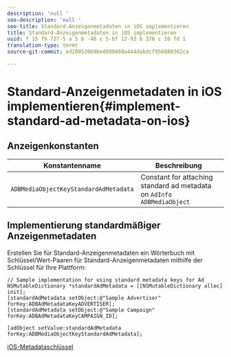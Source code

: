 ```yaml
---
description: 'null '
seo-description: 'null '
seo-title: Standard-Anzeigenmetadaten in iOS implementieren
title: Standard-Anzeigenmetadaten in iOS implementieren
uuid: f 15 fb 727-5 a 5 b -46 c 5-bf 12-93 b 376 c 10 fd 1
translation-type: tm+mt
source-git-commit: ed200520b9bed990460a444dabdcf956980362ca

---
```



# Standard-Anzeigenmetadaten in iOS implementieren{#implement-standard-ad-metadata-on-ios}

## Anzeigenkonstanten

| Konstantenname | Beschreibung   |
|---|---|
| `ADBMediaObjectKeyStandardAdMetadata` | Constant for attaching standard ad metadata on `AdInfo ADBMediaObject` |

## Implementierung standardmäßiger Anzeigenmetadaten

Erstellen Sie für Standard-Anzeigenmetadaten ein Wörterbuch mit Schlüssel/Wert-Paaren für Standard-Anzeigenmetadaten mithilfe der Schlüssel für Ihre Plattform:

```
// Sample implementation for using standard metadata keys for Ad 
NSMutableDictionary *standardAdMetadata = [[NSMutableDictionary alloc] init]; 
[standardAdMetadata setObject:@"Sample Advertiser" forKey:ADBAdMetadataKeyADVERTISER]; 
[standardAdMetadata setObject:@"Sample Campaign" forKey:ADBAdMetadataKeyCAMPAIGN_ID]; 
 
[adObject setValue:standardAdMetadata forKey:ADBMediaObjectKeyStandardAdMetadata];
```

[iOS-Metadataschlüssel](../../../sdk-implement/track-av-playback/impl-std-metadata/ios-metadata-keys.md)
